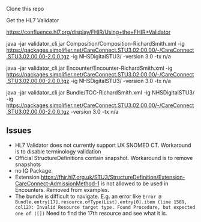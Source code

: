 Clone this repo

Get the HL7 Validator 

https://confluence.hl7.org/display/FHIR/Using+the+FHIR+Validator


java -jar validator_cli.jar Composition/Composition-RichardSmith.xml -ig https://packages.simplifier.net/CareConnect.STU3.02.00.00/-/CareConnect.STU3.02.00.00-2.0.0.tgz -ig NHSDigitalSTU3/ -version 3.0 -tx n/a

java -jar validator_cli.jar Encounter/Encounter-RichardSmith.xml -ig https://packages.simplifier.net/CareConnect.STU3.02.00.00/-/CareConnect.STU3.02.00.00-2.0.0.tgz -ig NHSDigitalSTU3/ -version 3.0 -tx n/a

java -jar validator_cli.jar Bundle/TOC-RichardSmith.xml -ig NHSDigitalSTU3/ -ig 	https://packages.simplifier.net/CareConnect.STU3.02.00.00/-/CareConnect.STU3.02.00.00-2.0.0.tgz -version 3.0 -tx n/a


## Issues

- HL7 Validator does not currently support UK SNOMED CT. Workaround is to disable terminology validation
- Official StructureDefinitions contain snapshot. Workaround is to remove snapshots
- no IG Package. 
- Extension https://fhir.hl7.org.uk/STU3/StructureDefinition/Extension-CareConnect-AdmissionMethod-1 is not allowed to be used in Encounters. Removed from examples.
- The bundle is difficult to navigate. E.g. an error like `Error @ Bundle.entry[17].resource.ofType(List).entry[0].item (line 1589, col12): Invalid Resource target type. Found Procedure, but expected one of ([])` Need to find the 17th resource and see what it is.

